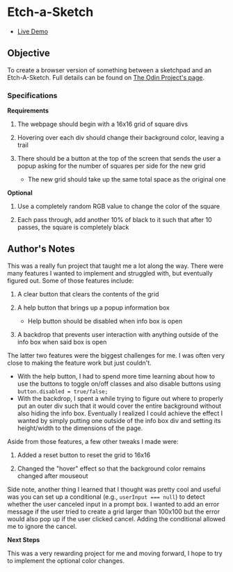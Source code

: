 # Etch-a-Sketch

* [Live Demo](https://ajwjung.github.io/etch-a-sketch/)

## Objective

To create a browser version of something between a sketchpad and an Etch-A-Sketch. Full details can be found on [The Odin Project's page](https://www.theodinproject.com/lessons/foundations-etch-a-sketch).

### Specifications

**Requirements**

1. The webpage should begin with a 16x16 grid of square divs

2. Hovering over each div should change their background color, leaving a trail

3. There should be a button at the top of the screen that sends the user a popup asking for the number of squares per side for the new grid
    * The new grid should take up the same total space as the original one

**Optional** 
1. Use a completely random RGB value to change the color of the square

2. Each pass through, add another 10% of black to it such that after 10 passes, the square is completely black

## Author's Notes

This was a really fun project that taught me a lot along the way. There were many features I wanted to implement and struggled with, but eventually figured out. Some of those features include:

1. A clear button that clears the contents of the grid

2. A help button that brings up a popup information box
    * Help button should be disabled when info box is open

3. A backdrop that prevents user interaction with anything outside of the info box when said box is open

The latter two features were the biggest challenges for me. I was often very close to making the feature work but just couldn't.
* With the help button, I had to spend more time learning about how to use the buttons to toggle on/off classes and also disable buttons using `button.disabled = true/false;`
* With the backdrop, I spent a while trying to figure out where to properly put an outer div such that it would cover the entire background without also hiding the info box. Eventually I realized I could achieve the effect I wanted by simply putting one outside of the info box div and setting its height/width to the dimensions of the page.

Aside from those features, a few other tweaks I made were:

1. Added a reset button to reset the grid to 16x16

2. Changed the "hover" effect so that the background color remains changed after mouseout

Side note, another thing I learned that I thought was pretty cool and useful was you can set up a conditional (e.g., `userInput === null`) to detect whether the user canceled input in a prompt box. I wanted to add an error message if the user tried to create a grid larger than 100x100 but the error would also pop up if the user clicked cancel. Adding the conditional allowed me to ignore the cancel.

**Next Steps**

This was a very rewarding project for me and moving forward, I hope to try to implement the optional color changes.
